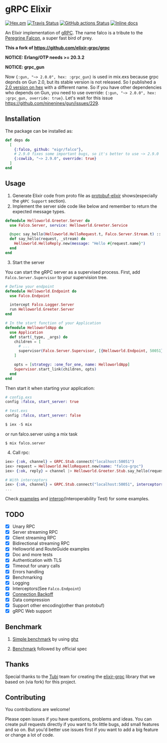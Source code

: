 # gRPC Elixir

[![Hex.pm](https://img.shields.io/hexpm/v/Falco.svg)](https://hex.pm/packages/grpc)
[![Travis Status](https://travis-ci.org/elixir-grpc/Falco.svg?branch=master)](https://travis-ci.org/elixir-grpc/grpc)
[![GitHub actions Status](https://github.com/eigr/falco/workflows/CI/badge.svg)](https://github.com/eigr/falco/actions)
[![Inline docs](http://inch-ci.org/github/elixir-grpc/Falco.svg?branch=master)](http://inch-ci.org/github/elixir-grpc/grpc)

An Elixir implementation of [gRPC](http://www.Falco.io/).
The name falco is a tribute to the [Peregrine Falcon](https://en.wikipedia.org/wiki/Peregrine_falcon), a super fast bird of prey. 

**This a fork of https://github.com/elixir-grpc/grpc**

**NOTICE: Erlang/OTP needs >= 20.3.2**

**NOTICE: grpc_gun**

Now `{:gun, "~> 2.0.0", hex: :grpc_gun}` is used in mix.exs because grpc depnds on Gun 2.0,
but its stable version is not released. So I published a [2.0 version on hex](https://hex.pm/packages/grpc_gun)
with a different name. So if you have other dependencies who depends on Gun, you need to use
override: `{:gun, "~> 2.0.0", hex: :grpc_gun, override: true}`. Let's wait for this issue
https://github.com/ninenines/gun/issues/229.

## Installation

The package can be installed as:

  ```elixir
  def deps do
    [
      {:falco, github: "eigr/falco"},
      # 2.9.0 fixes some important bugs, so it's better to use ~> 2.9.0
      {:cowlib, "~> 2.9.0", override: true}
    ]
  end
  ```

## Usage

1. Generate Elixir code from proto file as [protobuf-elixir](https://github.com/tony612/protobuf-elixir#usage) shows(especially the `gRPC Support` section).
2. Implement the server side code like below and remember to return the expected message types.
```elixir
defmodule Helloworld.Greeter.Server do
  use Falco.Server, service: Helloworld.Greeter.Service

  @spec say_hello(Helloworld.HelloRequest.t, Falco.Server.Stream.t) :: Helloworld.HelloReply.t
  def say_hello(request, _stream) do
    Helloworld.HelloReply.new(message: "Hello #{request.name}")
  end
end
```

3. Start the server

You can start the gRPC server as a supervised process. First, add `Falco.Server.Supervisor` to your supervision tree.

```elixir
# Define your endpoint
defmodule Helloworld.Endpoint do
  use Falco.Endpoint

  intercept Falco.Logger.Server
  run Helloworld.Greeter.Server
end

# In the start function of your Application
defmodule HelloworldApp do
  use Application
  def start(_type, _args) do
    children = [
      # ...
      supervisor(Falco.Server.Supervisor, [{Helloworld.Endpoint, 50051}])
    ]

    opts = [strategy: :one_for_one, name: HelloworldApp]
    Supervisor.start_link(children, opts)
  end
end
```

Then start it when starting your application:

```elixir
# config.exs
config :falco, start_server: true

# test.exs
config :falco, start_server: false

$ iex -S mix
```

or run falco.server using a mix task

```
$ mix falco.server
```

4. Call rpc:
```elixir
iex> {:ok, channel} = GRPC.Stub.connect("localhost:50051")
iex> request = Helloworld.HelloRequest.new(name: "falco-grpc")
iex> {:ok, reply} = channel |> Helloworld.Greeter.Stub.say_hello(request)

# With interceptors
iex> {:ok, channel} = GRPC.Stub.connect("localhost:50051", interceptors: [Falco.Logger.Client])
...
```

Check [examples](examples) and [interop](interop)(Interoperability Test) for some examples.

## TODO

- [x] Unary RPC
- [x] Server streaming RPC
- [x] Client streaming RPC
- [x] Bidirectional streaming RPC
- [x] Helloworld and RouteGuide examples
- [x] Doc and more tests
- [x] Authentication with TLS
- [x] Timeout for unary calls
- [x] Errors handling
- [x] Benchmarking
- [x] Logging
- [x] Interceptors(See `Falco.Endpoint`)
- [x] [Connection Backoff](https://github.com/grpc/grpc/blob/master/doc/connection-backoff.md)
- [x] Data compression
- [x] Support other encoding(other than protobuf)
- [x] gRPC Web support

## Benchmark

1. [Simple benchmark](examples/helloworld/README.md#Benchmark) by using [ghz](https://ghz.sh/)

2. [Benchmark](benchmark) followed by official spec

## Thanks

Special thanks to the [Tubi](https://tubitv.com/) team for creating the [elixir-grpc](https://github.com/elixir-grpc) library that we based on (via fork) for this project.

## Contributing

You contributions are welcome!

Please open issues if you have questions, problems and ideas. You can create pull
requests directly if you want to fix little bugs, add small features and so on.
But you'd better use issues first if you want to add a big feature or change a
lot of code.
